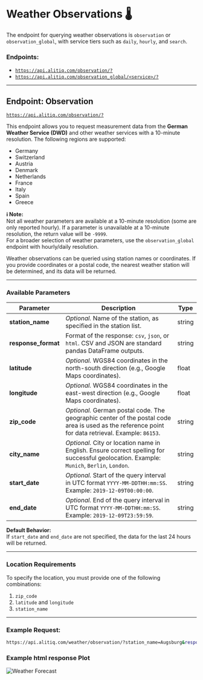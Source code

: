 # Weather Observations 🌡️

The endpoint for querying weather observations is `observation` or `observation_global`, with service tiers such as `daily`, `hourly`, and `search`.

### Endpoints:
- [`https://api.alitiq.com/observation/?`](https://api.alitiq.com/observation/?)
- [`https://api.alitiq.com/observation_global/<service>/?`](https://api.alitiq.com/observation_global/\<service>/?)

---

## Endpoint: Observation

[`https://api.alitiq.com/observation/?`](https://api.alitiq.com/observation/?)

This endpoint allows you to request measurement data from the **German Weather Service (DWD)** and other weather services with a 10-minute resolution. The following regions are supported:

- Germany  
- Switzerland  
- Austria  
- Denmark  
- Netherlands  
- France  
- Italy  
- Spain  
- Greece  

**ℹ️ Note:**  
Not all weather parameters are available at a 10-minute resolution (some are only reported hourly). If a parameter is unavailable at a 10-minute resolution, the return value will be `-9999`.  
For a broader selection of weather parameters, use the `observation_global` endpoint with hourly/daily resolution.

Weather observations can be queried using station names or coordinates. If you provide coordinates or a postal code, the nearest weather station will be determined, and its data will be returned.

---

### Available Parameters

| **Parameter**       | **Description**                                                                                                                                  | **Type**   |
|----------------------|--------------------------------------------------------------------------------------------------------------------------------------------------|------------|
| **station_name**     | *Optional.* Name of the station, as specified in the station list.                                                                               | string     |
| **response_format**  | Format of the response: `csv`, `json`, or `html`. CSV and JSON are standard pandas DataFrame outputs.                                            | string     |
| **latitude**         | *Optional.* WGS84 coordinates in the north-south direction (e.g., Google Maps coordinates).                                                     | float      |
| **longitude**        | *Optional.* WGS84 coordinates in the east-west direction (e.g., Google Maps coordinates).                                                       | float      |
| **zip_code**         | *Optional.* German postal code. The geographic center of the postal code area is used as the reference point for data retrieval. Example: `86153`. | string     |
| **city_name**        | *Optional.* City or location name in English. Ensure correct spelling for successful geolocation. Example: `Munich`, `Berlin`, `London`.         | string     |
| **start_date**       | *Optional.* Start of the query interval in UTC format `YYYY-MM-DDTHH:mm:SS`. Example: `2019-12-09T00:00:00`.                                    | string     |
| **end_date**         | *Optional.* End of the query interval in UTC format `YYYY-MM-DDTHH:mm:SS`. Example: `2019-12-09T23:59:59`.                                      | string     |

**Default Behavior:**  
If `start_date` and `end_date` are not specified, the data for the last 24 hours will be returned.

---

### Location Requirements

To specify the location, you must provide one of the following combinations:  
1. `zip_code`  
2. `latitude` and `longitude`  
3. `station_name`  

---

### Example Request:
```bash
https://api.alitiq.com/weather/observation/?station_name=Augsburg&response_format=html
```


### Example html response Plot

![Weather Forecast](https://docs.alitiq.com/assets/example_html_plot_weather_observations.png)